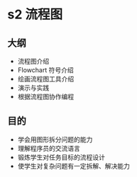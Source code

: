 # s2 流程图

## 大纲

- 流程图介绍
- Flowchart 符号介绍
- 绘画流程图工具介绍
- 演示与实践
- 根据流程图协作编程

## 目的

- 学会用图形拆分问题的能力
- 理解程序员的交流语言
- 锻炼学生对任务目标的流程设计
- 使学生对复杂问题有一定拆解、解决能力